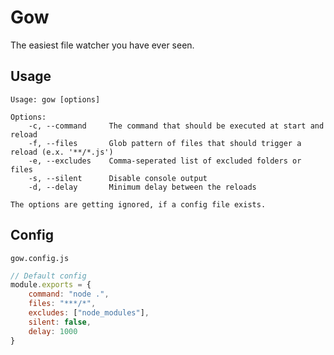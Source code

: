 # Gow
The easiest file watcher you have ever seen.

## Usage
````shell script
Usage: gow [options]

Options:
    -c, --command     The command that should be executed at start and reload
    -f, --files       Glob pattern of files that should trigger a reload (e.x. '**/*.js')
    -e, --excludes    Comma-seperated list of excluded folders or files
    -s, --silent      Disable console output
    -d, --delay       Minimum delay between the reloads

The options are getting ignored, if a config file exists.
````

## Config
`gow.config.js`
````javascript
// Default config
module.exports = {
    command: "node .",  
    files: "***/*",
    excludes: ["node_modules"],
    silent: false,
    delay: 1000
}
````
